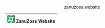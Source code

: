 <p align="center">zanuzoss.website</p>

| <kbd><img src="Media/logo.png" margin-top="20px" width="25px"></kbd>  ZanuZoss Website |
|----------------------------------|

